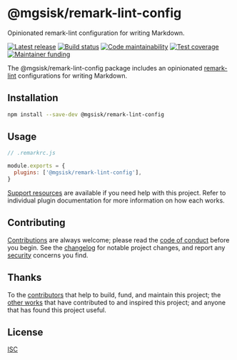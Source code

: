 # @mgsisk/remark-lint-config

Opinionated remark-lint configuration for writing Markdown.

[![Latest release][badge-release]][url-release]
[![Build status][badge-build]][url-build]
[![Code maintainability][badge-maintainability]][url-maintainability]
[![Test coverage][badge-coverage]][url-coverage]
[![Maintainer funding][badge-funding]][url-funding]

The @mgsisk/remark-lint-config package includes an opinionated [remark-lint][]
configurations for writing Markdown.

## Installation

```sh
npm install --save-dev @mgsisk/remark-lint-config
```

## Usage

```js
// .remarkrc.js

module.exports = {
  plugins: ['@mgsisk/remark-lint-config'],
}
```

[Support resources][] are available if you need help with this project. Refer to
individual plugin documentation for more information on how each works.

## Contributing

[Contributions][] are always welcome; please read the [code of conduct][]
before you begin. See the [changelog][] for notable project changes, and report
any [security][] concerns you find.

## Thanks

To the [contributors][] that help to build, fund, and maintain this project;
the [other works][] that have contributed to and inspired this project; and
anyone that has found this project useful.

## License

[ISC][]

[badge-build]: https://img.shields.io/travis/com/mgsisk/remark-lint-config
[badge-coverage]: https://img.shields.io/codeclimate/coverage/mgsisk/remark-lint-config
[badge-funding]: https://img.shields.io/liberapay/receives/mgsisk
[badge-maintainability]: https://img.shields.io/codeclimate/maintainability/mgsisk/remark-lint-config
[badge-release]: https://img.shields.io/github/v/tag/mgsisk/remark-lint-config?sort=semver
[changelog]: https://github.com/mgsisk/remark-lint-config/blob/master/docs/CHANGELOG.md
[code of conduct]: https://github.com/mgsisk/remark-lint-config/blob/master/docs/CODE_OF_CONDUCT.md
[contributions]: https://github.com/mgsisk/remark-lint-config/blob/master/docs/CONTRIBUTING.md
[contributors]: https://github.com/mgsisk/remark-lint-config/blob/master/docs/AUTHORS.md
[isc]: https://github.com/mgsisk/remark-lint-config/blob/master/LICENSE.md
[other works]: https://github.com/mgsisk/remark-lint-config/blob/master/docs/THANKS.md
[remark-lint]: https://github.com/remarkjs/remark-lint
[security]: https://github.com/mgsisk/remark-lint-config/blob/master/docs/SECURITY.md
[support resources]: https://github.com/mgsisk/remark-lint-config/blob/master/docs/SUPPORT.md
[url-build]: https://travis-ci.com/mgsisk/remark-lint-config
[url-coverage]: https://codeclimate.com/github/mgsisk/remark-lint-config
[url-funding]: https://github.com/mgsisk/remark-lint-config/blob/master/docs/CONTRIBUTING.md#funding
[url-maintainability]: https://codeclimate.com/github/mgsisk/remark-lint-config
[url-release]: https://github.com/mgsisk/remark-lint-config/releases
